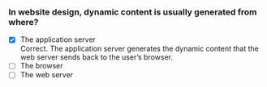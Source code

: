 ### In website design, dynamic content is usually generated from where?

- [x] The application server <br>
      Correct. The application server generates the dynamic content that the web server sends back to the user’s browser.
- [ ] The browser
- [ ] The web server
